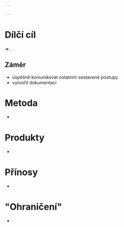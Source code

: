 ```yaml
---

---
```


# Dílčí cíl
=>  .
## Záměr
- úspěšně komunikovat ostatním sestavené postupy.
- vytvořit dokumentaci
# Metoda
- 
# Produkty
- 
# Přínosy
- 
# "Ohraničení"
- 